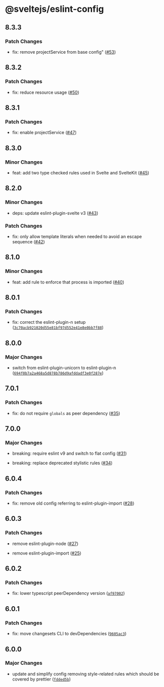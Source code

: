 # @sveltejs/eslint-config

## 8.3.3

### Patch Changes

- fix: remove projectService from base config" ([#53](https://github.com/sveltejs/eslint-config/pull/53))

## 8.3.2

### Patch Changes

- fix: reduce resource usage ([#50](https://github.com/sveltejs/eslint-config/pull/50))

## 8.3.1

### Patch Changes

- fix: enable projectService ([#47](https://github.com/sveltejs/eslint-config/pull/47))

## 8.3.0

### Minor Changes

- feat: add two type checked rules used in Svelte and SvelteKit ([#45](https://github.com/sveltejs/eslint-config/pull/45))

## 8.2.0

### Minor Changes

- deps: update eslint-plugin-svelte v3 ([#43](https://github.com/sveltejs/eslint-config/pull/43))

### Patch Changes

- fix: only allow template literals when needed to avoid an escape sequence ([#42](https://github.com/sveltejs/eslint-config/pull/42))

## 8.1.0

### Minor Changes

- feat: add rule to enforce that process is imported ([#40](https://github.com/sveltejs/eslint-config/pull/40))

## 8.0.1

### Patch Changes

- fix: correct the eslint-plugin-n setup ([`3c70acb921020d55e81bf97d552e41e8e0bb7f88`](https://github.com/sveltejs/eslint-config/commit/3c70acb921020d55e81bf97d552e41e8e0bb7f88))

## 8.0.0

### Major Changes

- switch from eslint-plugin-unicorn to eslint-plugin-n ([`694f0b7a2a468a5d878b786d9afddadf3e0f287e`](https://github.com/sveltejs/eslint-config/commit/694f0b7a2a468a5d878b786d9afddadf3e0f287e))

## 7.0.1

### Patch Changes

- fix: do not require `globals` as peer dependency ([#35](https://github.com/sveltejs/eslint-config/pull/35))

## 7.0.0

### Major Changes

- breaking: require eslint v9 and switch to flat config ([#31](https://github.com/sveltejs/eslint-config/pull/31))

- breaking: replace deprecated stylistic rules ([#34](https://github.com/sveltejs/eslint-config/pull/34))

## 6.0.4

### Patch Changes

- fix: remove old config referring to eslint-plugin-import ([#28](https://github.com/sveltejs/eslint-config/pull/28))

## 6.0.3

### Patch Changes

- remove eslint-plugin-node ([#27](https://github.com/sveltejs/eslint-config/pull/27))

- remove eslint-plugin-import ([#25](https://github.com/sveltejs/eslint-config/pull/25))

## 6.0.2

### Patch Changes

- fix: lower typescript peerDependency version ([`af97002`](https://github.com/sveltejs/eslint-config/commit/af97002e5707573588d16bb87ac28d7da70cddb4))

## 6.0.1

### Patch Changes

- fix: move changesets CLI to devDependencies ([`9605ac3`](https://github.com/sveltejs/eslint-config/commit/9605ac3c91e9192a72592f084b44bf06f464ba44))

## 6.0.0

### Major Changes

- update and simplify config removing style-related rules which should be covered by prettier ([`fdded5b`](https://github.com/sveltejs/eslint-config/commit/fdded5b5c8ae432ba6508e5b55ef011da88331bc))
